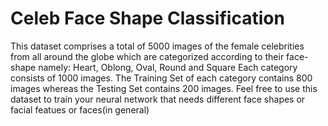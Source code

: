 # Celeb Face Shape Classification
This dataset comprises a total of 5000 images of the female celebrities from all around the globe which are categorized according to their face-shape namely: Heart, Oblong, Oval, Round and Square
Each category consists of 1000 images.
The Training Set of each category contains 800 images whereas the Testing Set contains 200 images.
Feel free to use this dataset to train your neural network that needs different face shapes or facial featues or faces(in general)
